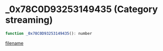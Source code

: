 # _0x78C0D93253149435 (Category streaming)

```js
function _0x78C0D93253149435(): number
```

[filename](_0x78C0D93253149435_m.md ':include')